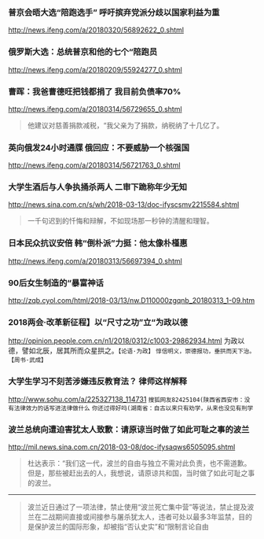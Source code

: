 ### 普京会晤大选“陪跑选手” 呼吁摈弃党派分歧以国家利益为重
http://news.ifeng.com/a/20180320/56892622_0.shtml
### 俄罗斯大选：总统普京和他的七个“陪跑员
http://news.ifeng.com/a/20180209/55924277_0.shtml
### 曹晖：我爸曹德旺把钱都捐了 我目前负债率70%
http://news.ifeng.com/a/20180314/56729655_0.shtml
>他建议对慈善捐款减税，“我父亲为了捐款，纳税纳了十几亿了。
### 英向俄发24小时通牒 俄回应：不要威胁一个核强国
http://news.ifeng.com/a/20180314/56721763_0.shtml
### 大学生酒后与人争执捅杀两人 二审下跪称年少无知
http://news.sina.com.cn/s/wh/2018-03-13/doc-ifyscsmv2215584.shtml
>一千句迟到的忏悔和辩解，不如现场那一秒钟的清醒和理智。
### 日本民众抗议安倍 韩“倒朴派”力挺：他太像朴槿惠
http://news.ifeng.com/a/20180313/56697394_0.shtml
### 90后女生制造的“暴富神话
http://zqb.cyol.com/html/2018-03/13/nw.D110000zgqnb_20180313_1-09.htm
### 2018两会·改革新征程】以“尺寸之功”立“为政以德
http://opinion.people.com.cn/n1/2018/0312/c1003-29862934.html
为政以德，譬如北辰，居其所而众星拱之。`【论语·为政】`
`惇信明义，崇德报功，垂拱而天下治。【周书·武成】`
### 大学生学习不刻苦涉嫌违反教育法？ 律师这样解释
http://www.sohu.com/a/225327138_114731
`搜狐网友82425104(陕西省西安市：没有法律效力的话写进法律做什么`
`你还过得好吗(湖南省：自古以来只有劝学，从来也没见有刑学`
### 波兰总统向遭迫害犹太人致歉：请原谅当时做了如此可耻之事的波兰
http://mil.news.sina.com.cn/2018-03-08/doc-ifysaqws6505095.shtml
>杜达表示：“我们这一代，波兰的自由与独立不需对此负责，也不需道歉。但是，那些被赶出去的人，我想说，请原谅共和国，当时做了如此可耻之事的波兰。
---
>波兰近日通过了一项法律，禁止使用“波兰死亡集中营”等说法，禁止提及波兰在二战期间直接或间接参与屠杀犹太人，违者可处以最多3年监禁，目的是保护波兰的国际形象，却被指“否认史实”和“限制言论自由